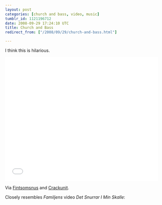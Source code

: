```yaml
---
layout: post
categories: [church and bass, video, music]
tumblr_id: 1121196712  
date: 2008-09-29 17:24:10 UTC
title: Church and Bass
redirect_from: ["/2008/09/29/church-and-bass.html"]

---
```


I think this is hilarious.

<object width="500" height="405"><param name="movie" value="http://www.youtube.com/v/TQdIiEUFtqk&hl=en&fs=1"></param><param name="allowFullScreen" value="true"></param><embed src="//www.youtube.com/v/TQdIiEUFtqk&hl=en&fs=1&rel=0" type="application/x-shockwave-flash" allowfullscreen="true" width="500" height="405"></embed></object>

Via <a href="http://fintsomsnus.com/2008/09/28/more-church-and-bass">Fintsomsnus</a> and <a href="http://www.crackunit.com/2008/09/26/more-church-and-bass/">Crackunit</a>.

Closely resembles <em>Familjens</em> video <em>Det Snurrar I Min Skalle</em>:

<object width="500" height="375">	<param name="allowfullscreen" value="true" />	<param name="allowscriptaccess" value="always" />	<param name="movie" value="http://vimeo.com/moogaloop.swf?clip_id=807672&amp;server=vimeo.com&amp;show_title=1&amp;show_byline=1&amp;show_portrait=0&amp;color=ff4f1f&amp;fullscreen=1" />	<embed src="//vimeo.com/moogaloop.swf?clip_id=807672&amp;server=vimeo.com&amp;show_title=1&amp;show_byline=1&amp;show_portrait=0&amp;color=ff4f1f&amp;fullscreen=1" type="application/x-shockwave-flash" allowfullscreen="true" allowscriptaccess="always" width="500" height="375"></embed></object>
